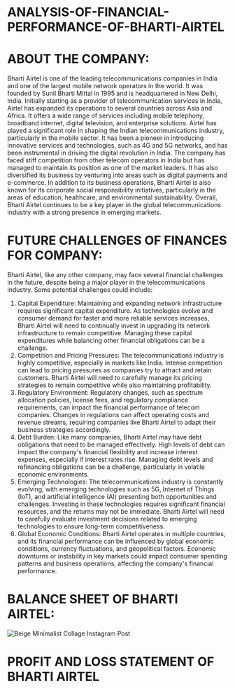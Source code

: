 # ANALYSIS-OF-FINANCIAL-PERFORMANCE-OF-BHARTI-AIRTEL
# ABOUT THE COMPANY: 
Bharti Airtel is one of the leading telecommunications companies in India and one of the largest mobile network operators in the world. It was founded by Sunil Bharti Mittal in 1995 and is headquartered in New Delhi, India. 
Initially starting as a provider of telecommunication services in India, Airtel has expanded its operations to several countries across Asia and Africa. It offers a wide range of services including mobile telephony, broadband internet, digital television, and enterprise solutions.
Airtel has played a significant role in shaping the Indian telecommunications industry, particularly in the mobile sector. It has been a pioneer in introducing innovative services and technologies, such as 4G and 5G networks, and has been instrumental in driving the digital revolution in India.
The company has faced stiff competition from other telecom operators in India but has managed to maintain its position as one of the market leaders. It has also diversified its business by venturing into areas such as digital payments and e-commerce.
In addition to its business operations, Bharti Airtel is also known for its corporate social responsibility initiatives, particularly in the areas of education, healthcare, and environmental sustainability. Overall, Bharti Airtel continues to be a key player in the global telecommunications industry with a strong presence in emerging markets.

# FUTURE CHALLENGES OF FINANCES FOR COMPANY:
Bharti Airtel, like any other company, may face several financial challenges in the future, despite being a major player in the telecommunications industry. Some potential challenges could include:
1. Capital Expenditure: Maintaining and expanding network infrastructure requires significant capital expenditure. As technologies evolve and consumer demand for faster and more reliable services increases, Bharti Airtel will need to continually invest in upgrading its network infrastructure to remain competitive. Managing these capital expenditures while balancing other financial obligations can be a challenge.
2. Competition and Pricing Pressures: The telecommunications industry is highly competitive, especially in markets like India. Intense competition can lead to pricing pressures as companies try to attract and retain customers. Bharti Airtel will need to carefully manage its pricing strategies to remain competitive while also maintaining profitability.
3. Regulatory Environment: Regulatory changes, such as spectrum allocation policies, license fees, and regulatory compliance requirements, can impact the financial performance of telecom companies. Changes in regulations can affect operating costs and revenue streams, requiring companies like Bharti Airtel to adapt their business strategies accordingly.
4. Debt Burden: Like many companies, Bharti Airtel may have debt obligations that need to be managed effectively. High levels of debt can impact the company's financial flexibility and increase interest expenses, especially if interest rates rise. Managing debt levels and refinancing obligations can be a challenge, particularly in volatile economic environments.
5. Emerging Technologies: The telecommunications industry is constantly evolving, with emerging technologies such as 5G, Internet of Things (IoT), and artificial intelligence (AI) presenting both opportunities and challenges. Investing in these technologies requires significant financial resources, and the returns may not be immediate. Bharti Airtel will need to carefully evaluate investment decisions related to emerging technologies to ensure long-term competitiveness.
6. Global Economic Conditions: Bharti Airtel operates in multiple countries, and its financial performance can be influenced by global economic conditions, currency fluctuations, and geopolitical factors. Economic downturns or instability in key markets could impact consumer spending patterns and business operations, affecting the company's financial performance.

# BALANCE SHEET OF BHARTI AIRTEL:
![Beige Minimalist Collage Instagram Post](https://github.com/Jgithub02/ANALYSIS-OF-FINANCIAL-PERFORMANCE-OF-BHARTI-AIRTEL/assets/164842901/cb18362d-1bc4-4002-adf5-1248b202031e)

# PROFIT AND LOSS STATEMENT OF BHARTI AIRTEL 





